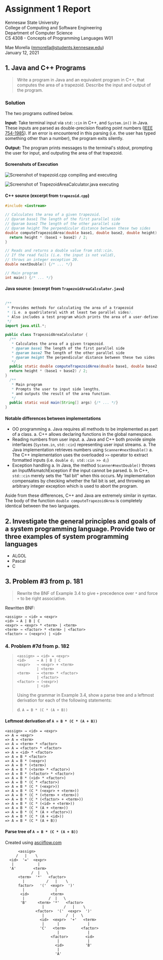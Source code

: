 # Assignment 1 Report

Kennesaw State University<br>
College of Computing and Software Engineering<br>
Department of Computer Science<br>
CS 4308 - Concepts of Programming Languages W01

Mae Morella ([mmorella@students.kennesaw.edu](mailto:mmorella@students.kennesaw.edu))<br>
January 12, 2021

## 1. Java and C++ Programs

> Write a program in Java and an equivalent program in C++, that computes the area of a trapezoid. Describe the input and output of the program.

### Solution

The two programs outlined below.

**Input:** Take terminal input via `std::cin` in C++, and `System.in()` in Java. These inputs are parsed as double-precision floating point numbers ([IEEE 754-1985](https://en.wikipedia.org/wiki/IEEE_754-1985)). If an error is encountered in this parsing (i.e. the user has typed something other than a number), the program exits silently.

**Output:** The program prints messages to the terminal's stdout, prompting the user for input, and outputing the area of that trapezoid.

#### Screenshots of Execution

![Screenshot of trapezoid.cpp compiling and executing](screen-cpp.png)

![Screenshot of TrapezoidAreaCalculator.java executing](screen-java.png)

#### C++ source (excerpt from `trapezoid.cpp`)

```cpp
#include <iostream>

// Calculates the area of a given trapezoid.
// @param base1 The length of the first parallel side
// @param base2 The length of the other parallel side
// @param height The perpendicular distance between these two sides
double computeTrapezoidArea(double base1, double base2, double height) {
  return height * (base1 + base2) / 2;
}

// Reads and returns a double value from std::cin.
// If the read fails (i.e. the input is not valid),
// throws an integer exception 20.
double nextDouble() {/* ... */}

// Main program
int main() {/* ... */}
```

#### Java source: (excerpt from `TrapezoidAreaCalculator.java`)

```java

/**
 * Provides methods for calculating the area of a trapezoid
 * (i.e. a quadrilateral with at least two parallel sides).
 * Also includes a test program which prints the area of a user-defined triangle.
 */
import java.util.*;

public class TrapezoidAreaCalculator {
  /**
   * Calculates the area of a given trapezoid.
   * @param base1 The length of the first parallel side
   * @param base2 The length of the other parallel side
   * @param height The perpendicular distance between these two sides
   */
  public static double computeTrapezoidArea(double base1, double base2, double height) {
  return height * (base1 + base2) / 2;
}
  /**
   * Main program
   * Prompts the user to input side lengths,
   * and outputs the result of the area function.
   */
  public static void main(String[] args) {/* ... */}
}
```

#### Notable differences between implementations

* OO programming
   a. Java requires all methods to be implemented as part of a class.
   a. C++ allows declaring functions in the global namespace.
* Reading numbers from user input.
   a. Java and C++ both provide simple interfaces (`System.in`, `std::cin`) representing user input streams.
   a. The Java implementation retrieves numbers using `Scanner#nextDouble()`
   a. The C++ implementation uses the overloaded `>>` operator to extract formatted inputs (i.e. `double d; std::cin >> d;`)
* Exception handling
   a. In Java, the method `Scanner#nextDouble()` throws an
InputMismatchException if the input cannot be parsed.
   b. In C++, `std::cin` merely sets the "fail bit" when this occurs. My implementation compensates by checking whether the fail bit is set, and throwing an arbitrary integer exception which is used to abort the program.

Aside from these differences, C++ and Java are extremely similar in syntax. The body of the function `double computeTrapezoidArea` is completely identical between the two languages.

## 2. Investigate the general principles and goals of a system programming language. Provide two or three examples of system programming languages

* ALGOL
* Pascal
* C

## 3. Problem #3 from p. 181

> Rewrite the BNF of Example 3.4 to give `+` precedence over `*` and force `+` to be right associative.

Rewritten BNF:

```text
<assign> → <id> = <expr>
<id> → A | B | C
<expr> → <expr> * <term> | <term>
<term> → <factor> * <term> | <factor>
<factor> → (<expr>) | <id>
```

### 4. Problem #7d from p. 182

> ```text
> <assign> → <id> = <expr>
> <id>     → A | B | C
> <expr>   → <expr> + <term>
>          | <term>
> <term>   → <term> * <factor>
>          | <factor>
> <factor> → (<expr>)
>          | <id>
> ```
>
> Using the grammar in Example 3.4, show a parse tree and a leftmost derivation for each of the following statements:
>
> d. `A = B * (C * (A + B))`

#### Leftmost derivation of `A = B * (C * (A + B))`

```text
<assign> → <id> = <expr>
=> A = <expr>
=> A = <term>
=> A = <term> * <factor>
=> A = <factor> * <factor>
=> A = <id> * <factor>
=> A = B * <factor>
=> A = B * (<expr>)
=> A = B * (<term>)
=> A = B * (<term> * <factor>)
=> A = B * (<factor> * <factor>)
=> A = B * (<id> * <factor>)
=> A = B * (C * <factor>)
=> A = B * (C * (<expr>))
=> A = B * (C * (<expr> + <term>))
=> A = B * (C * (<term> + <term>))
=> A = B * (C * (<factor> + <term>))
=> A = B * (C * (<id> + <term>))
=> A = B * (C * (A + <term>))
=> A = B * (C * (A + <factor>))
=> A = B * (C * (A + <id>))
=> A = B * (C * (A + B))
```

#### Parse tree of `A = B * (C * (A + B))`

Created using [asciiflow.com](http://asciiflow.com/)

```text
      <assign>
     /   |    \
  <id>  '='  <expr>
   |           |
  'A'        <term>
            /  |   \
      <term>  '*'   <factor>
        |          /   |    \
      factor>   '('  <expr>  ')'
        |              |
       <id>          <term>
        |           /  |   \
       'B'     <term> '*'   <factor>
                 |         /   |    \
              <factor>  '('  <expr>  ')'
                 |          /  |   \
                <id>  <expr>  '+'   <term>
                 |      |             |
                'C'   <term>       <factor>
                        |             |
                     <factor>        <id>
                        |             |
                       <id>          'B'
                        |
                       'A'
```
